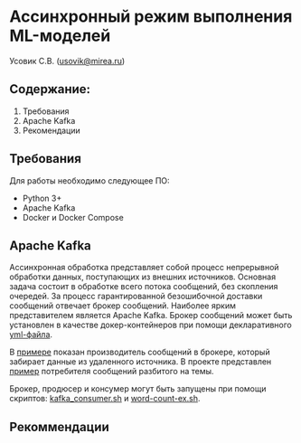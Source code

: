 # Ассинхронный режим выполнения ML-моделей

Усовик С.В. (usovik@mirea.ru)

## Содержание:

1. Требования
2. Apache Kafka
3. Рекомендации

## Требования

Для работы необходимо следующее ПО:
- Python 3+
- Apache Kafka
- Docker и Docker Compose

## Apache Kafka

Ассинхронная обработка представляет собой процесс непрерывной обработки
данных, поступающих из внешних источников. Основная задача состоит в обработке
всего потока сообщений, без скопления очередей.
За процесс гарантированной безошибочной доставки сообщений отвечает брокер сообщений.
Наиболее ярким представителем является Apache Kafka. Брокер сообщений может быть установлен
в качестве докер-контейнеров при помощи декларативного [yml-файла](../projects/async-ML-model/docker-compose.yml).

В [примере](../projects/async-ML-model/kafka_producer.py) показан производитель сообщений 
в брокере, который забирает данные из удаленного источника.
В проекте представлен [пример](../projects/async-ML-model/kafka_consumer.py) потребителя
сообщений разбитого на темы.

Брокер, продюсер и консумер могут быть запущены при помощи скриптов: [kafka_consumer.sh](../projects/async-ML-model/kafka_consume.sh)
и [word-count-ex.sh](../projects/async-ML-model/word-count-ex.sh).


## Рекоммендации